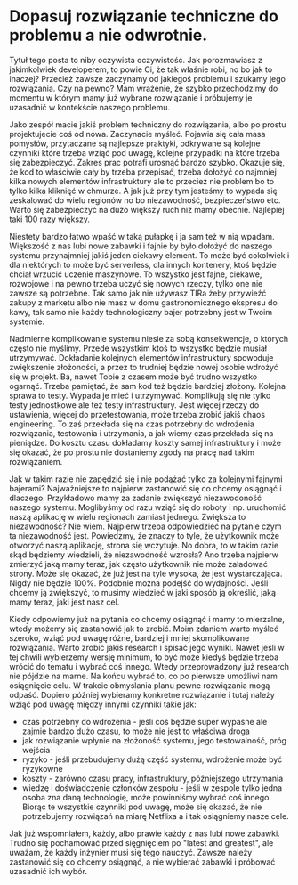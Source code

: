 # Dopasuj rozwiązanie techniczne do problemu a nie odwrotnie.

Tytuł tego posta to niby oczywista oczywistość. Jak porozmawiasz z jakimkolwiek developerem, to powie Ci, że tak właśnie robi, no bo jak to inaczej? Przecież zawsze zaczynamy od jakiegoś problemu i szukamy jego rozwiązania. Czy na pewno? Mam wrażenie, że szybko przechodzimy do momentu w którym mamy już wybrane rozwiązanie i próbujemy je uzasadnić w kontekście naszego problemu.

Jako zespół macie jakiś problem techniczny do rozwiązania, albo po prostu projektujecie coś od nowa. Zaczynacie myśleć. Pojawia się cała masa pomysłów, przytaczane są najlepsze praktyki, odkrywane są kolejne czynniki które trzeba wziąć pod uwagę, kolejne przypadki na które trzeba się zabezpieczyć. Zakres prac potrafi urosnąć bardzo szybko. Okazuje się, że kod to właściwie cały by trzeba przepisać, trzeba dołożyć co najmniej kilka nowych elementów infrastruktury ale to przecież nie problem bo to tylko kilka kliknięć w chmurze. A jak już przy tym jesteśmy to wypada się zeskalować do wielu regionów no bo niezawodność, bezpieczeństwo etc. Warto się zabezpieczyć na dużo większy ruch niż mamy obecnie. Najlepiej taki 100 razy większy.

Niestety bardzo łatwo wpaść w taką pułapkę i ja sam też w nią wpadam. Większość z nas lubi nowe zabawki i fajnie by było dołożyć do naszego systemu przynajmniej jakiś jeden ciekawy element. To może być cokolwiek i dla niektórych to może być serverless, dla innych kontenery, ktoś będzie chciał wrzucić uczenie maszynowe. To wszystko jest fajne, ciekawe, rozwojowe i na pewno trzeba uczyć się nowych rzeczy, tylko one nie zawsze są potrzebne. Tak samo jak nie używasz TIRa żeby przywieźć zakupy z marketu albo nie masz w domu gastronomicznego ekspresu do kawy, tak samo nie każdy technologiczny bajer potrzebny jest w Twoim systemie.

Nadmierne komplikowanie systemu niesie za sobą konsekwencje, o których często nie myślimy. Przede wszystkim ktoś to wszystko będzie musiał utrzymywać. Dokładanie kolejnych elementów infrastruktury spowoduje zwiększenie złożoności, a przez to trudniej będzie nowej osobie wdrożyć się w projekt. Ba, nawet Tobie z czasem może być trudno wszystko ogarnąć. Trzeba pamiętać, że sam kod też będzie bardziej złożony. Kolejna sprawa to testy. Wypada je mieć i utrzymywać. Komplikują się nie tylko testy jednostkowe ale też testy infrastruktury. Jest więcej rzeczy do ustawienia, więcej do przetestowania, może trzeba zrobić jakiś chaos engineering. To zaś przekłada się na czas potrzebny do wdrożenia rozwiązania, testowania i utrzymania, a jak wiemy czas przekłada się na pieniądze. Do kosztu czasu dokładamy koszty samej infrastruktury i może się okazać, że po prostu nie dostaniemy zgody na pracę nad takim rozwiązaniem.

Jak w takim razie nie zapędzić się i nie podążać tylko za kolejnymi fajnymi bajerami? Najważniejsze to najpierw zastanowić się co chcemy osiągnąć i dlaczego. Przykładowo mamy za zadanie zwiększyć niezawodoność naszego systemu. Moglibyśmy od razu wziąć się do roboty i np. uruchomić naszą aplikację w wielu regionach zamiast jednego. Zwiększa to niezawodność? Nie wiem. Najpierw trzeba odpowiedzieć na pytanie czym ta niezawodność jest. Powiedzmy, że znaczy to tyle, że użytkownik może otworzyć naszą aplikację, strona się wczytuje. No dobra, to w takim razie skąd będziemy wiedzieli, że niezawodność wzrosła? Ano trzeba najpierw zmierzyć jaką mamy teraz, jak często użytkownik nie może załadować strony. Może się okazać, że już jest na tyle wysoka, że jest wystarczająca. Nigdy nie będzie 100%. Podobnie można podejść do wydajności. Jeśli chcemy ją zwiększyć, to musimy wiedzieć w jaki sposób ją określić, jaką mamy teraz, jaki jest nasz cel.

Kiedy odpowiemy już na pytania co chcemy osiągnąć i mamy to mierzalne, wtedy możemy się zastanowić jak to zrobić. Moim zdaniem warto myśleć szeroko, wziąć pod uwagę różne, bardziej i mniej skomplikowane rozwiązania. Warto zrobić jakiś research i spisać jego wyniki. Nawet jeśli w tej chwili wybierzemy wersję minimum, to być może kiedyś będzie trzeba wrócić do tematu i wybrać coś innego. Wtedy przeprowadzony już research nie pójdzie na marne. Na końcu wybrać to, co po pierwsze umożliwi nam osiągnięcie celu. W trakcie obmyślania planu pewne rozwiązania mogą odpaść. Dopiero później wybieramy konkretne rozwiązanie i tutaj należy wziąć pod uwagę między innymi czynniki takie jak: 
- czas potrzebny do wdrożenia - jeśli coś będzie super wypaśne ale zajmie bardzo dużo czasu, to może nie jest to właściwa droga
- jak rozwiązanie wpłynie na złożoność systemu, jego testowalność, próg wejścia
- ryzyko - jeśli przebudujemy dużą część systemu, wdrożenie może być ryzykowne
- koszty - zarówno czasu pracy, infrastruktury, późniejszego utrzymania
- wiedzę i doświadczenie członków zespołu - jeśli w zespole tylko jedna osoba zna daną technologię, może powinniśmy wybrać coś innego
Biorąc te wszystkie czynniki pod uwagę, może się okazać, że nie potrzebujemy rozwiązań na miarę Netflixa a i tak osiągniemy nasze cele.

Jak już wspomniałem, każdy, albo prawie każdy z nas lubi nowe zabawki. Trudno się pochamować przed sięgnięciem po "latest and greatest", ale uważam, że każdy inżynier musi się tego nauczyć. Zawsze należy zastanowić się co chcemy osiągnąć, a nie wybierać zabawki i próbować uzasadnić ich wybór.